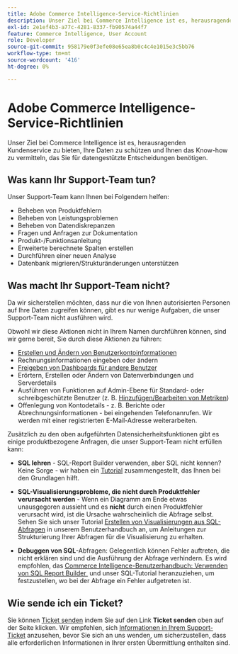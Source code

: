 ```yaml
---
title: Adobe Commerce Intelligence-Service-Richtlinien
description: Unser Ziel bei Commerce Intelligence ist es, herausragenden Kundenservice zu bieten, Ihre Daten zu schützen und Ihnen das Know-how zu vermitteln, das Sie für datengestützte Entscheidungen benötigen.
exl-id: 2e1ef4b3-a77c-4281-8337-fb90574a44f7
feature: Commerce Intelligence, User Account
role: Developer
source-git-commit: 958179e0f3efe08e65ea8b0c4c4e1015e3c5bb76
workflow-type: tm+mt
source-wordcount: '416'
ht-degree: 0%

---
```


# Adobe Commerce Intelligence-Service-Richtlinien

Unser Ziel bei Commerce Intelligence ist es, herausragenden Kundenservice zu bieten, Ihre Daten zu schützen und Ihnen das Know-how zu vermitteln, das Sie für datengestützte Entscheidungen benötigen.

## Was kann Ihr Support-Team tun?

Unser Support-Team kann Ihnen bei Folgendem helfen:

* Beheben von Produktfehlern
* Beheben von Leistungsproblemen
* Beheben von Datendiskrepanzen
* Fragen und Anfragen zur Dokumentation
* Produkt-/Funktionsanleitung
* Erweiterte berechnete Spalten erstellen
* Durchführen einer neuen Analyse
* Datenbank migrieren/Strukturänderungen unterstützen

## Was macht Ihr Support-Team nicht?

Da wir sicherstellen möchten, dass nur die von Ihnen autorisierten Personen auf Ihre Daten zugreifen können, gibt es nur wenige Aufgaben, die unser Support-Team nicht ausführen wird.

Obwohl wir diese Aktionen nicht in Ihrem Namen durchführen können, sind wir gerne bereit, Sie durch diese Aktionen zu führen:

* [Erstellen und Ändern von Benutzerkontoinformationen](/docs/commerce-business-intelligence/mbi/administrator/user-mgmt/user-management.html)
* Rechnungsinformationen eingeben oder ändern
* [Freigeben von Dashboards für andere Benutzer](/docs/commerce-business-intelligence/mbi/build/dashboards/share-dashboard-with-users.html?lang=en)
* Erörtern, Erstellen oder Ändern von Datenverbindungen und Serverdetails
* Ausführen von Funktionen auf Admin-Ebene für Standard- oder schreibgeschützte Benutzer (z. B. [Hinzufügen/Bearbeiten von Metriken](/docs/commerce-business-intelligence/mbi/build/reports/ess-manage-data-metrics.html))
* Offenlegung von Kontodetails - z. B. Berichte oder Abrechnungsinformationen - bei eingehenden Telefonanrufen. Wir werden mit einer registrierten E-Mail-Adresse weiterarbeiten.

Zusätzlich zu den oben aufgeführten Datensicherheitsfunktionen gibt es einige produktbezogene Anfragen, die unser Support-Team nicht erfüllen kann:

* **SQL lehren** - SQL-Report Builder verwenden, aber SQL nicht kennen? Keine Sorge - wir haben ein [Tutorial](/docs/commerce-business-intelligence/mbi/analyze/sql/sql-rpt-bldr.html) zusammengestellt, das Ihnen bei den Grundlagen hilft.

* **SQL-Visualisierungsprobleme, die nicht durch Produktfehler verursacht werden** - Wenn ein Diagramm am Ende etwas unausgegoren aussieht und es **nicht** durch einen Produktfehler verursacht wird, ist die Ursache wahrscheinlich die Abfrage selbst. Sehen Sie sich unser Tutorial [Erstellen von Visualisierungen aus SQL-Abfragen](/docs/commerce-business-intelligence/mbi/tutorials/create-visuals-from-sql.html) in unserem Benutzerhandbuch an, um Anleitungen zur Strukturierung Ihrer Abfragen für die Visualisierung zu erhalten.
* **Debuggen von SQL**-Abfragen: Gelegentlich können Fehler auftreten, die nicht erklären sind und die Ausführung der Abfrage verhindern. Es wird empfohlen, das [Commerce Intelligence-Benutzerhandbuch: Verwenden von SQL Report Builder &#x200B;](/docs/commerce-business-intelligence/mbi/analyze/sql/sql-rpt-bldr.html) und unser SQL-Tutorial heranzuziehen, um festzustellen, wo bei der Abfrage ein Fehler aufgetreten ist.

## Wie sende ich ein Ticket?

Sie können [Ticket senden](/help/help-center-guide/help-center/magento-help-center-user-guide.md#submit-ticket) indem Sie auf den Link **Ticket senden** oben auf der Seite klicken. Wir empfehlen, sich [Informationen in Ihrem Support-Ticket](/help/help-center-guide/help-center/magento-help-center-user-guide.md#info-in-support-ticket) anzusehen, bevor Sie sich an uns wenden, um sicherzustellen, dass alle erforderlichen Informationen in Ihrer ersten Übermittlung enthalten sind.
